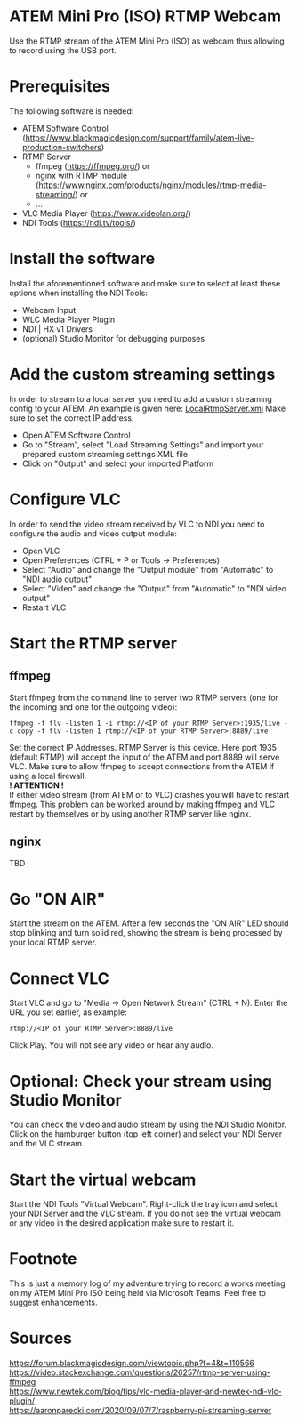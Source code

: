 # ATEM Mini Pro (ISO) RTMP Webcam
Use the RTMP stream of the ATEM Mini Pro (ISO) as webcam thus allowing to record using the USB port.
# Prerequisites
The following software is needed:
 - ATEM Software Control (https://www.blackmagicdesign.com/support/family/atem-live-production-switchers)
 - RTMP Server
	 - ffmpeg (https://ffmpeg.org/) or
	 - nginx with RTMP module (https://www.nginx.com/products/nginx/modules/rtmp-media-streaming/) or
	 - ...
 - VLC Media Player (https://www.videolan.org/)
 - NDI Tools (https://ndi.tv/tools/)
# Install the software
Install the aforementioned software and make sure to select at least these options when installing the NDI Tools:
 - Webcam Input
 - WLC Media Player Plugin
 - NDI | HX v1 Drivers
 - (optional) Studio Monitor for debugging purposes
# Add the custom streaming settings
In order to stream to a local server you need to add a custom streaming config to your ATEM. An example is given here: [LocalRtmpServer.xml](https://github.com/mb-auh/AtemMiniProRtmpWebcam/blob/main/LocalRtmpServer.xml)
Make sure to set the correct IP address.
 - Open ATEM Software Control
 - Go to "Stream", select "Load Streaming Settings" and import your prepared custom streaming settings XML file
 - Click on "Output" and select your imported Platform

# Configure VLC
In order to send the video stream received by VLC to NDI you need to configure the audio and video output module:
 - Open VLC
 - Open Preferences (CTRL + P or Tools -> Preferences)
 - Select "Audio" and change the "Output module" from "Automatic" to "NDI audio output"
 - Select "Video" and change the "Output" from "Automatic" to "NDI video output"
 - Restart VLC

# Start the RTMP server
## ffmpeg
Start ffmpeg from the command line to server two RTMP servers (one for the incoming and one for the outgoing video):

    ffmpeg -f flv -listen 1 -i rtmp://<IP of your RTMP Server>:1935/live -c copy -f flv -listen 1 rtmp://<IP of your RTMP Server>:8889/live
Set the correct IP Addresses. RTMP Server is this device. Here port 1935 (default RTMP) will accept the input of the ATEM and port 8889 will serve VLC.
Make sure to allow ffmpeg to accept connections from the ATEM if using a local firewall.  
**! ATTENTION !**  
If either video stream (from ATEM or to VLC) crashes you will have to restart ffmpeg. This problem can be worked around by making ffmpeg and VLC restart by themselves or by using another RTMP server like nginx.
## nginx
TBD
# Go "ON AIR"
Start the stream on the ATEM. After a few seconds the "ON AIR" LED should stop blinking and turn solid red, showing the stream is being processed by your local RTMP server.
# Connect VLC
Start VLC and go to "Media -> Open Network Stream" (CTRL + N). Enter the URL you set earlier, as example:

    rtmp://<IP of your RTMP Server>:8889/live
Click Play. You will not see any video or hear any audio.
# Optional: Check your stream using Studio Monitor
You can check the video and audio stream by using the NDI Studio Monitor. Click on the hamburger button (top left corner) and select your NDI Server and the VLC stream.
# Start the virtual webcam
Start the NDI Tools "Virtual Webcam". Right-click the tray icon and select your NDI Server and the VLC stream. If you do not see the virtual webcam or any video in the desired application make sure to restart it.
# Footnote
This is just a memory log of my adventure trying to record a works meeting on my ATEM Mini Pro ISO being held via Microsoft Teams. Feel free to suggest enhancements.
# Sources
https://forum.blackmagicdesign.com/viewtopic.php?f=4&t=110566  
https://video.stackexchange.com/questions/26257/rtmp-server-using-ffmpeg  
https://www.newtek.com/blog/tips/vlc-media-player-and-newtek-ndi-vlc-plugin/  
https://aaronparecki.com/2020/09/07/7/raspberry-pi-streaming-server
